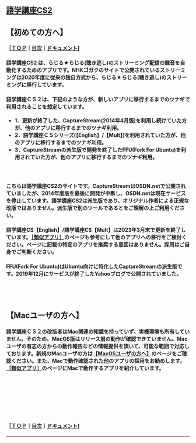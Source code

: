 ## [語学講座CS2](https://csreviser.github.io/CaptureStream2/)  
## 【初めての方へ】     
#### ［[ＴＯＰ](./)**｜**[目次](./#目次)**｜**[ドキュメント](./#ドキュメント-1)]
#### 語学講座CS2 は、らじる★らじる(聴き逃し)のストリーミング配信の録音を自動化するためのアプリです。NHKゴガクのサイトで公開されているストリーミングは2020年度に従来の独自方式から、らじる★らじる(聴き逃し)のストリーミングに移行しています。
#### 語学講座ＣＳ２は、下記のような方が、新しいアプリに移行するまでのツナギで利用されることを想定しています。             
* **1．更新が終了した、CaptureStream(2014年4月版)を利用し続けていた方が、他のアプリに移行するまでのツナギ利用。**             
* **2．語学講座ＣＳシリーズ(【English】/【Mult】)を利用されていた方が、他のアプリに移行するまでのツナギ利用。**             
* **3．CaptureStreamの派生版で開発を終了したFFU(Fork For Ubuntu)を利用されていた方が、他のアプリに移行するまでのツナギ利用。**             


#### 　　　　
#### **こちらは語学講座CS2のサイトです。CaptureStreamはOSDN.netで公開されていましたが、2014年度版を最後に開発が中断し、OSDN.netは現在サービスを停止しています。語学講座CS2は派生版であり、オリジナル作者による正規な改版ではありません。派生版で別のツールであるとをご理解の上ご利用ください。**　         
#### **語学講座CS【English】/語学講座CS【Mult】は2023年3月末で更新を終了しています。[［類似アプリ］](https://csreviser.github.io/CaptureStream2/application)のページも参考にして他のアプリへの移行をご検討ください。ページに記載の特定のアプリを推奨する意図はありません。採用はご自身でご判断ください。**
#### **FFU(Fork For Ubuntu)はUbuntu向けに特化したCaptureStreamの派生版です。2019年12月にサービスが終了したYahooブログで公開されていました。**　　                  

## 　　　　
## 【Macユーザの方へ】　　
#### 語学講座ＣＳ２の改版者はMac関連の知識を持っていず、実機環境も所有していません。そのため、MacOS版はリリース前の動作が確認できていません。Macユーザの有志の方からの動作報告などの情報提供を頂いて、可能な範囲で対応しております。新規のMacユーザの方は[【MacOSユーザの方へ】](./macos)のページをご確認ください。また、Macで動作確認された他のアプリの採用をお勧めします。[［類似アプリ］](./application)のページにMacで動作するアプリを紹介しています。
## 　　　　
## 　　　　

#### ［[ＴＯＰ](./)**｜**[目次](./#目次)**｜**[ドキュメント](./#ドキュメント-1)] 

*** 
 <link rel="shortcut icon" type="image/x-icon" href="https://avatars.githubusercontent.com/u/46049273?v=4">
 <meta name="twitter:image:src" content="https://avatars.githubusercontent.com/u/46049273?v=4">
